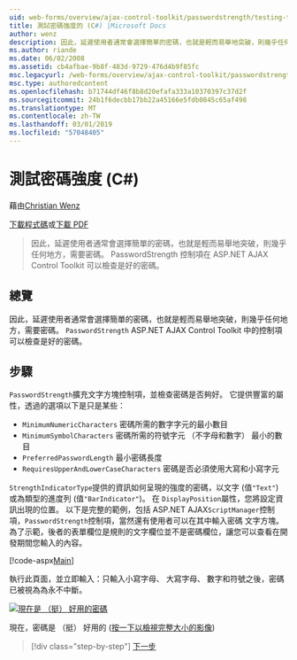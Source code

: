 ```yaml
---
uid: web-forms/overview/ajax-control-toolkit/passwordstrength/testing-the-strength-of-a-password-cs
title: 測試密碼強度的 (C#) |Microsoft Docs
author: wenz
description: 因此，延遲使用者通常會選擇簡單的密碼，也就是輕而易舉地突破，則幾乎任何地方，需要密碼。 在此 ASP 中 PasswordStrength 控制項。N...
ms.author: riande
ms.date: 06/02/2008
ms.assetid: cb4afbae-9b8f-483d-9729-476d4b9f85fc
msc.legacyurl: /web-forms/overview/ajax-control-toolkit/passwordstrength/testing-the-strength-of-a-password-cs
msc.type: authoredcontent
ms.openlocfilehash: b71744df46f8b8d20efafa333a10370397c37d2f
ms.sourcegitcommit: 24b1f6decbb17bb22a45166e5fdb0845c65af498
ms.translationtype: MT
ms.contentlocale: zh-TW
ms.lasthandoff: 03/01/2019
ms.locfileid: "57048405"
---
```

<a name="testing-the-strength-of-a-password-c"></a>測試密碼強度 (C#)
====================
藉由[Christian Wenz](https://github.com/wenz)

[下載程式碼](http://download.microsoft.com/download/9/3/f/93f8daea-bebd-4821-833b-95205389c7d0/PasswordStrength0.cs.zip)或[下載 PDF](http://download.microsoft.com/download/2/d/c/2dc10e34-6983-41d4-9c08-f78f5387d32b/passwordstrength0CS.pdf)

> 因此，延遲使用者通常會選擇簡單的密碼，也就是輕而易舉地突破，則幾乎任何地方，需要密碼。 PasswordStrength 控制項在 ASP.NET AJAX Control Toolkit 可以檢查是好的密碼。


## <a name="overview"></a>總覽

因此，延遲使用者通常會選擇簡單的密碼，也就是輕而易舉地突破，則幾乎任何地方，需要密碼。 `PasswordStrength` ASP.NET AJAX Control Toolkit 中的控制項可以檢查是好的密碼。

## <a name="steps"></a>步驟

`PasswordStrength`擴充文字方塊控制項，並檢查密碼是否夠好。 它提供豐富的屬性，透過的選項以下是只是某些：

- `MinimumNumericCharacters` 密碼所需的數字字元的最小數目
- `MinimumSymbolCharacters` 密碼所需的符號字元 （不字母和數字） 最小的數目
- `PreferredPasswordLength` 最小密碼長度
- `RequiresUpperAndLowerCaseCharacters` 密碼是否必須使用大寫和小寫字元

`StrengthIndicatorType`提供的資訊如何呈現的強度的密碼，以文字 (值`"Text"`) 或為類型的進度列 (值`"BarIndicator"`)。 在 `DisplayPosition`屬性，您將設定資訊出現的位置。 以下是完整的範例，包括 ASP.NET AJAX`ScriptManager`控制項，`PasswordStrength`控制項，當然還有使用者可以在其中輸入密碼 文字方塊。 為了示範，後者的表單欄位是規則的文字欄位並不是密碼欄位，讓您可以查看在開發期間您輸入的內容。

[!code-aspx[Main](testing-the-strength-of-a-password-cs/samples/sample1.aspx)]

執行此頁面，並立即輸入：只輸入小寫字母、 大寫字母、 數字和符號之後，密碼已被視為為永不中斷。


[![現在是 （挺） 好用的密碼](testing-the-strength-of-a-password-cs/_static/image2.png)](testing-the-strength-of-a-password-cs/_static/image1.png)

現在，密碼是 （挺） 好用的 ([按一下以檢視完整大小的影像](testing-the-strength-of-a-password-cs/_static/image3.png))

> [!div class="step-by-step"]
> [下一步](testing-the-strength-of-a-password-vb.md)
